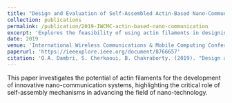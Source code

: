 ```yaml
---
title: "Design and Evaluation of Self-Assembled Actin-Based Nano-Communication"
collection: publications
permalink: /publication/2019-IWCMC-actin-based-nano-communication
excerpt: 'Explores the feasibility of using actin filaments in designing a novel nano-communication system, focusing on self-assembly mechanisms.'
date: 2019
venue: 'International Wireless Communications & Mobile Computing Conference (IWCMC), 2019, pp. 208-213'
paperurl: 'https://ieeexplore.ieee.org/document/8766657'
citation: 'O.A. Dambri, S. Cherkaoui, B. Chakraborty. (2019). "Design and Evaluation of Self-Assembled Actin-Based Nano-Communication." <i>International Wireless Communications & Mobile Computing Conference (IWCMC), 2019</i>, pp. 208-213.'
---
```


This paper investigates the potential of actin filaments for the development of innovative nano-communication systems, highlighting the critical role of self-assembly mechanisms in advancing the field of nano-technology.
